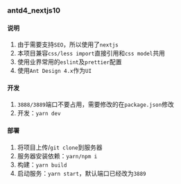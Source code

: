 ### antd4_nextjs10
#### 说明
1. 由于需要支持`SEO`，所以使用了`nextjs`
2. 本项目兼容`css/less import`直接引用和`css model`共用
3. 使用业界常用的`eslint`及`prettier`配置
4. 使用`Ant Design 4.x`作为`UI`

#### 开发
1. `3888/3889`端口不要占用，需要修改的在`package.json`修改
2. 开发：`yarn dev`

#### 部署
1. 将项目上传/`git clone`到服务器
2. 服务器安装依赖：`yarn/npm i`
3. 构建：`yarn build`
4. 启动服务：`yarn start`，默认端口已经改为`3889`